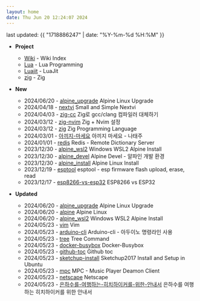 ```yaml
---
layout: home
date: Thu Jun 20 12:24:07 2024
---
```


last updated: {{ "1718886247" | date: "%Y-%m-%d %H:%M" }}

* __Project__
	- [Wiki](/wiki/index) - Wiki Index
	- [Lua](/wiki/lua) - Lua Programming
	- [Luajit](/wiki/luajit) - LuaJit
	- [zig](/wiki/zig) - Zig


* __New__
	- 2024/06/20 - [alpine_upgrade](wiki/alpine_upgrade.md) Alpine Linux Upgrade
	- 2024/04/18 - [nextvi](wiki/nextvi.md) Small and Simple Nextvi
	- 2024/04/03 - [zig-cc](wiki/zig-cc.md) Zig로 gcc/clang 컴파일러 대체하기
	- 2024/03/12 - [zig-nvim](wiki/zig-nvim.md) Zig + Nvim 설정
	- 2024/03/12 - [zig](wiki/zig.md) Zig Programming Language
	- 2024/03/01 - [아끼지-마세요](wiki/아끼지-마세요.md) 아끼지 마세요 - 나태주
	- 2024/01/01 - [redis](wiki/redis.md) Redis - Remote Dictionary Server
	- 2023/12/30 - [alpine_wsl2](wiki/alpine_wsl2.md) Windows WSL2 Alpine Install
	- 2023/12/30 - [alpine_devel](wiki/alpine_devel.md) Alpine Devel - 알파인 개발 환경
	- 2023/12/30 - [alpine_install](wiki/alpine_install.md) Alpine Linux Install
	- 2023/12/19 - [esptool](wiki/esptool.md) esptool - esp firmware flash upload, erase, read
	- 2023/12/17 - [esp8266-vs-esp32](wiki/esp8266-vs-esp32.md) ESP8266 vs ESP32

* __Updated__
	- 2024/06/20 - [alpine_upgrade](wiki/alpine_upgrade.md) Alpine Linux Upgrade
	- 2024/06/20 - [alpine](wiki/alpine.md) Alpine Linux
	- 2024/06/20 - [alpine_wsl2](wiki/alpine_wsl2.md) Windows WSL2 Alpine Install
	- 2024/05/23 - [vim](wiki/vim.md) Vim
	- 2024/05/23 - [arduino-cli](wiki/arduino-cli.md) Arduino-cli - 아두이노 명령라인 사용
	- 2024/05/23 - [tree](wiki/tree.md) Tree Command
	- 2024/05/23 - [docker-busybox](wiki/docker-busybox.md) Docker-Busybox
	- 2024/05/23 - [github-toc](wiki/github-toc.md) Github toc
	- 2024/05/23 - [sketchup-install](wiki/sketchup-install.md) Sketchup2017 Install and Setup in Ubuntu
	- 2024/05/23 - [mpc](wiki/mpc.md) MPC - Music Player Deamon Client
	- 2024/05/23 - [netscape](wiki/netscape.md) Netscape
	- 2024/05/23 - [은하수를-여행하는-히치하이커를-위한-안내서](wiki/은하수를-여행하는-히치하이커를-위한-안내서.md) 은하수를 여행하는 히치하이커를 위한 안내서

